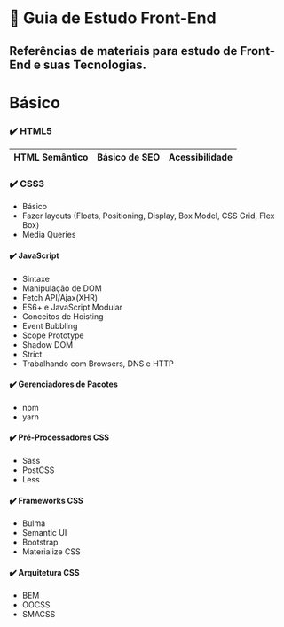 # 📝 Guia de Estudo Front-End
## Referências de materiais para estudo de Front-End e suas Tecnologias.
# Básico
### :heavy_check_mark: HTML5
| HTML Semântico|Básico de SEO|Acessibilidade|
|--:|--:|--:|
### :heavy_check_mark: CSS3
- Básico</br>
- Fazer layouts (Floats, Positioning, Display, Box Model, CSS Grid, Flex Box)</br>
- Media Queries</br>
#### :heavy_check_mark: JavaScript
- Sintaxe</br>
- Manipulação de DOM</br>
- Fetch API/Ajax(XHR)</br>
- ES6+ e JavaScript Modular</br>
- Conceitos de Hoisting</br>
- Event Bubbling</br>
- Scope Prototype</br>
- Shadow DOM</br>
- Strict</br>
- Trabalhando com Browsers, DNS e HTTP</br>
#### :heavy_check_mark: Gerenciadores de Pacotes
- npm</br>
- yarn</br>
#### :heavy_check_mark: Pré-Processadores CSS
- Sass</br>
- PostCSS</br>
- Less</br>
#### :heavy_check_mark: Frameworks CSS
- Bulma</br>
- Semantic UI</br>
- Bootstrap</br>
- Materialize CSS</br>
#### :heavy_check_mark: Arquitetura CSS
- BEM</br>
- OOCSS</br>
- SMACSS</br>
